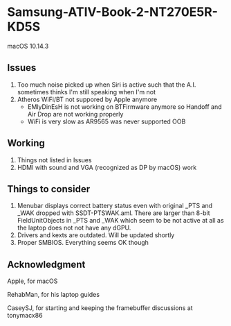 # Samsung-ATIV-Book-2-NT270E5R-KD5S
macOS 10.14.3
## Issues
1. Too much noise picked up when Siri is active such that the A.I. sometimes thinks I'm still speaking when I'm not
2. Atheros WiFi/BT not suppored by Apple anymore
    - EMlyDinEsH is not working on BTFirmware anymore so Handoff and Air Drop are not working properly
    - WiFi is very slow as AR9565 was never supported OOB
## Working
1. Things not listed in Issues
2. HDMI with sound and VGA (recognized as DP by macOS) work
## Things to consider
1. Menubar displays correct battery status even with original _PTS and _WAK dropped with SSDT-PTSWAK.aml. There are larger than 8-bit FieldUnitObjects in _PTS and _WAK which seem to be not active at all as the laptop does not not have any dGPU.
2. Drivers and kexts are outdated. Will be updated shortly
3. Proper SMBIOS. Everything seems OK though
## Acknowledgment
Apple, for macOS

RehabMan, for his laptop guides

CaseySJ, for starting and keeping the framebuffer discussions at tonymacx86
